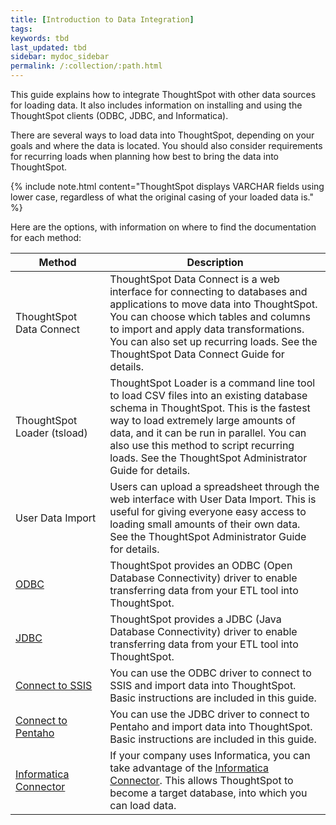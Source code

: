 ```yaml
---
title: [Introduction to Data Integration]
tags:
keywords: tbd
last_updated: tbd
sidebar: mydoc_sidebar
permalink: /:collection/:path.html
---
```

This guide explains how to integrate ThoughtSpot with other data sources for loading data. It also includes information on installing and using the ThoughtSpot clients (ODBC, JDBC, and Informatica).

There are several ways to load data into ThoughtSpot, depending on your goals and where the data is located. You should also consider requirements for recurring loads when planning how best to bring the data into ThoughtSpot.

{% include note.html content="ThoughtSpot displays VARCHAR fields using lower case, regardless of what the original casing of your loaded data is." %}

Here are the options, with information on where to find the documentation for each method:

<table>
<colgroup>
   <col style="width:30%" />
   <col style="width:70%" />
</colgroup>
  <thead>
    <tr>
      <th>Method</th>
      <th>Description</th>
    </tr>
  </thead>
  <tbody>
    <tr>
      <td>ThoughtSpot Data Connect</td>
      <td>ThoughtSpot Data Connect is a web interface for connecting to databases and applications to move data into ThoughtSpot. You can choose which tables and columns to import and apply data transformations. You can also set up recurring loads. See the ThoughtSpot Data Connect Guide for details.</td>
    </tr>
    <tr>
      <td>ThoughtSpot Loader (tsload)</td>
      <td>ThoughtSpot Loader is a command line tool to load CSV files into an existing database schema in ThoughtSpot. This is the fastest way to load extremely large amounts of data, and it can be run in parallel. You can also use this method to script recurring loads. See the ThoughtSpot Administrator Guide for details.</td>
    </tr>
    <tr>
      <td>User Data Import</td>
      <td>Users can upload a spreadsheet through the web interface with User Data Import. This is useful for giving everyone easy access to loading small amounts of their own data. See the ThoughtSpot Administrator Guide for details.</td>
    </tr>
    <tr>
      <td><a href="../clients/about-odbc.html">ODBC</a></td>
      <td>ThoughtSpot provides an ODBC (Open Database Connectivity) driver to enable transferring data from your ETL tool into ThoughtSpot.</td>
    </tr>
    <tr>
      <td><a href="../clients/about-jdbc-driver.html">JDBC</a></td>
      <td>ThoughtSpot provides a JDBC (Java Database Connectivity) driver to enable transferring data from your ETL tool into ThoughtSpot.</td>
    </tr>
    <tr>
      <td><a href="../ssis/about-ssis.html">Connect to SSIS</a></td>
      <td>You can use the ODBC driver to connect to SSIS and import data into ThoughtSpot. Basic instructions are included in this guide.</td>
    </tr>
    <tr>
      <td><a href="../pentaho/about-pentaho.html">Connect to Pentaho</a></td>
      <td>You can use the JDBC driver to connect to Pentaho and import data into ThoughtSpot. Basic instructions are included in this guide.</td>
    </tr>
    <tr>
      <td><a href="../clients/about-informatica.html">Informatica Connector</a></td>
      <td>If your company uses Informatica, you can take advantage of the <a href="../clients/about-informatica.html">Informatica Connector</a>. This allows ThoughtSpot to become a target database, into which you can load data.</td>
    </tr>
  </tbody>
</table>
